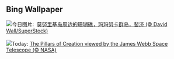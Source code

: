 ## Bing Wallpaper
![](https://www.bing.com/th?id=OHR.MonurikiFiji_ZH-CN9178115886_UHD.jpg&w=1000)今日图片: &nbsp;[莫努里基岛周边的珊瑚礁，玛玛努卡群岛，斐济 (© David Wall/SuperStock)](https://www.bing.com/th?id=OHR.MonurikiFiji_ZH-CN9178115886_UHD.jpg)
<br><br/>
![](https://www.bing.com/th?id=OHR.WebbPillars_EN-US0251661895_UHD.jpg&w=1000)Today: [The Pillars of Creation viewed by the James Webb Space Telescope (© NASA)](https://www.bing.com/th?id=OHR.WebbPillars_EN-US0251661895_UHD.jpg)
<br><br/>

